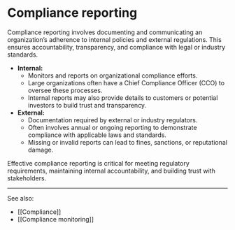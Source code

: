 
# Compliance reporting

Compliance reporting involves documenting and communicating an organization’s adherence to internal policies and external regulations. This ensures accountability, transparency, and compliance with legal or industry standards.

- **Internal:**
    - Monitors and reports on organizational compliance efforts.
    - Large organizations often have a Chief Compliance Officer (CCO) to oversee these processes.
    - Internal reports may also provide details to customers or potential investors to build trust and transparency.
- **External:**
    - Documentation required by external or industry regulators.
    - Often involves annual or ongoing reporting to demonstrate compliance with applicable laws and standards.
    - Missing or invalid reports can lead to fines, sanctions, or reputational damage.

Effective compliance reporting is critical for meeting regulatory requirements, maintaining internal accountability, and building trust with stakeholders.

---

See also:

- [[Compliance]]
- [[Compliance monitoring]]